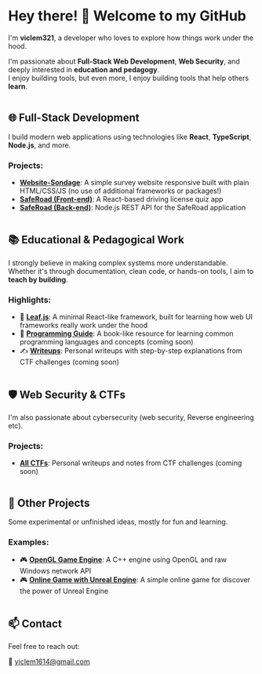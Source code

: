 # Hey there! 👋 Welcome to my GitHub

I'm **viclem321**, a developer who loves to explore how things work under the hood.

I'm passionate about **Full-Stack Web Development**, **Web Security**, and deeply interested in **education and pedagogy**.  
I enjoy building tools, but even more, I enjoy building tools that help others **learn**.





<img src="https://via.placeholder.com/1x30" alt="" style="display:block;" />





## 🌐 Full-Stack Development

I build modern web applications using technologies like **React**, **TypeScript**, **Node.js**, and more.

### Projects:
- [**Website-Sondage**](https://github.com/viclem321/Website-Sondage): A simple survey website responsive built with plain HTML/CSS/JS (no use of additional frameworks or packages!)
- [**SafeRoad (Front-end)**](https://github.com/VP-Labs/SafeRoad-front): A React-based driving license quiz app
- [**SafeRoad (Back-end)**](https://github.com/VP-Labs/SafeRoad-back): Node.js REST API for the SafeRoad application




<img src="https://via.placeholder.com/1x30" alt="" style="display:block;" />




## 📚 Educational & Pedagogical Work

I strongly believe in making complex systems more understandable.
Whether it's through documentation, clean code, or hands-on tools, I aim to **teach by building**.

### Highlights:
- 🌿 [**Leaf.js**](https://github.com/viclem321/leaf-js): A minimal React-like framework, built for learning how web UI frameworks really work under the hood
- 🧠 [**Programming Guide**](https://github.com/viclem321/null): A book-like resource for learning common programming languages and concepts (coming soon)
- ✍️ [**Writeups**](https://github.com/viclem321/null): Personal writeups with step-by-step explanations from CTF challenges (coming soon)




<img src="https://via.placeholder.com/1x30" alt="" style="display:block;" />




## 🛡️ Web Security & CTFs

I'm also passionate about cybersecurity (web security, Reverse engineering etc).

### Projects:
- [**All CTFs**](https://github.com/viclem321/null): Personal writeups and notes from CTF challenges (coming soon)




<img src="https://via.placeholder.com/1x30" alt="" style="display:block;" />




## 🧪 Other Projects

Some experimental or unfinished ideas, mostly for fun and learning.

### Examples:
- 🎮 [**OpenGL Game Engine**](https://github.com/viclem321/gameEngine-monoRepo): A C++ engine using OpenGL and raw Windows network API
- 🎮 [**Online Game with Unreal Engine**](https://github.com/viclem321/null): A simple online game for discover the power of Unreal Engine




<img src="https://via.placeholder.com/1x30" alt="" style="display:block;" />





## 📫 Contact

Feel free to reach out:

📩 [viclem1614@gmail.com](mailto:viclem1614@gmail.com)




